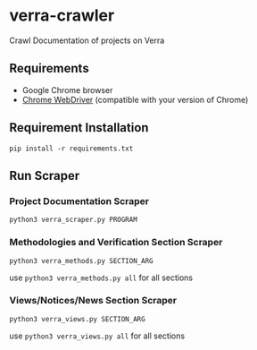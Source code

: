 # verra-crawler
Crawl Documentation of projects on Verra

## Requirements

- Google Chrome browser
- [Chrome WebDriver](https://www.chromedriverdownload.com/en/downloads/chromedriver-129-download) (compatible with your version of Chrome) 
## 
## Requirement Installation
```
pip install -r requirements.txt
```
## Run Scraper
### Project Documentation Scraper
```
python3 verra_scraper.py PROGRAM
```

### Methodologies and Verification Section Scraper
```
python3 verra_methods.py SECTION_ARG
```
use `python3 verra_methods.py all` for all sections

### Views/Notices/News Section Scraper
```
python3 verra_views.py SECTION_ARG
```
use `python3 verra_views.py all` for all sections


